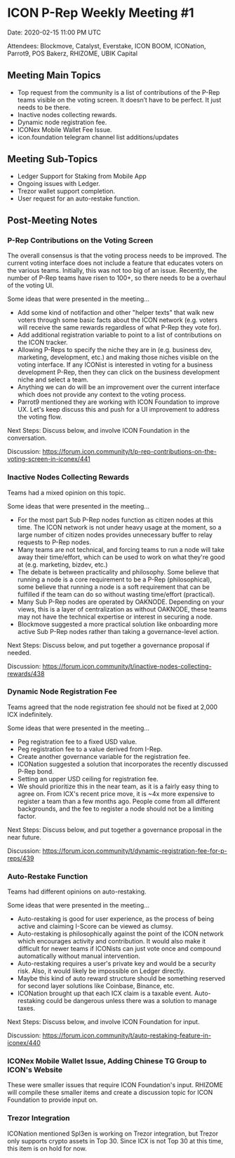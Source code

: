 # ICON P-Rep Weekly Meeting #1

Date: 2020-02-15 11:00 PM UTC

Attendees: Blockmove, Catalyst, Everstake, ICON BOOM, ICONation, Parrot9, POS Bakerz, RHIZOME, UBIK Capital

## Meeting Main Topics

- Top request from the community is a list of contributions of the P-Rep teams visible on the voting screen. It doesn’t have to be perfect. It just needs to be there.
- Inactive nodes collecting rewards.
- Dynamic node registration fee.
- ICONex Mobile Wallet Fee Issue.
- icon.foundation telegram channel list additions/updates

## Meeting Sub-Topics
- Ledger Support for Staking from Mobile App
- Ongoing issues with Ledger.
- Trezor wallet support completion.
- User request for an auto-restake function.

## Post-Meeting Notes

### P-Rep Contributions on the Voting Screen

The overall consensus is that the voting process needs to be improved. The current voting interface does not include a feature that educates voters on the various teams. Initially, this was not too big of an issue. Recently, the number of P-Rep teams have risen to 100+, so there needs to be a overhaul of the voting UI.

Some ideas that were presented in the meeting...

- Add some kind of notifaction and other "helper texts" that walk new voters through some basic facts about the ICON network (e.g. voters will receive the same rewards regardless of what P-Rep they vote for).
- Add additional registration variable to point to a list of contributions on the ICON tracker.
- Allowing P-Reps to specify the niche they are in (e.g. business dev, marketing, development, etc.) and making those niches visible on the voting interface. If any ICONist is interested in voting for a business development P-Rep, then they can click on the business development niche and select a team.
- Anything we can do will be an improvement over the current interface which does not provide any context to the voting process.
- Parrot9 mentioned they are working with ICON Foundation to improve UX. Let's keep discuss this and push for a UI improvement to address the voting flow.

Next Steps: Discuss below, and involve ICON Foundation in the conversation.

Discussion: https://forum.icon.community/t/p-rep-contributions-on-the-voting-screen-in-iconex/441

### Inactive Nodes Collecting Rewards

Teams had a mixed opinion on this topic.

Some ideas that were presented in the meeting...

- For the most part Sub P-Rep nodes function as citizen nodes at this time. The ICON network is not under heavy usage at the moment, so a large number of citizen nodes provides unnecessary buffer to relay requests to P-Rep nodes.
- Many teams are not technical, and forcing teams to run a node will take away their time/effort, which can be used to work on what they're good at (e.g. marketing, bizdev, etc.)
- The debate is between practicality and philosophy. Some believe that running a node is a core requirement to be a P-Rep (philosophical), some believe that running a node is a soft requirement that can be fulfilled if the team can do so without wasting time/effort (practical).
- Many Sub P-Rep nodes are operated by OAKNODE. Depending on your views, this is a layer of centralization as without OAKNODE, these teams may not have the technical expertise or interest in securing a node.
- Blockmove suggested a more practical solution like onboarding more active Sub P-Rep nodes rather than taking a governance-level action.

Next Steps: Discuss below, and put together a governance proposal if needed.

Discussion: https://forum.icon.community/t/inactive-nodes-collecting-rewards/438

### Dynamic Node Registration Fee

Teams agreed that the node registration fee should not be fixed at 2,000 ICX indefinitely.

Some ideas that were presented in the meeting...

- Peg registration fee to a fixed USD value.
- Peg registration fee to a value derived from I-Rep.
- Create another governance variable for the registration fee.
- ICONation suggested a solution that incorporates the recently discussed P-Rep bond.
- Setting an upper USD ceiling for registration fee.
- We should prioritize this in the near team, as it is a fairly easy thing to agree on. From ICX's recent price move, it is ~4x more expensive to register a team than a few months ago. People come from all different backgrounds, and the fee to register a node should not be a limiting factor.

Next Steps: Discuss below, and put together a governance proposal in the near future.

Discussion: https://forum.icon.community/t/dynamic-registration-fee-for-p-reps/439

### Auto-Restake Function

Teams had different opinions on auto-restaking.

Some ideas that were presented in the meeting...

- Auto-restaking is good for user experience, as the process of being active and claiming I-Score can be viewed as clumsy.
- Auto-restaking is philosophically against the point of the ICON network which encourages activity and contribution. It would also make it difficult for newer teams if ICONists can just vote once and compound automatically without manual intervention.
- Auto-restaking requires a user's private key and would be a security risk. Also, it would likely be impossible on Ledger directly.
- Maybe this kind of auto reward structure should be something reserved for second layer solutions like Coinbase, Binance, etc.
- ICONation brought up that each ICX claim is a taxable event. Auto-restaking could be dangerous unless there was a solution to manage taxes.

Next Steps: Discuss below, and involve ICON Foundation for input.

Discussion: https://forum.icon.community/t/auto-restaking-feature-in-iconex/440

### ICONex Mobile Wallet Issue, Adding Chinese TG Group to ICON's Website 

These were smaller issues that require ICON Foundation's input. RHIZOME will compile these smaller items and create a discussion topic for ICON Foundation to provide input on.

### Trezor Integration

ICONation mentioned Spl3en is working on Trezor integration, but Trezor only supports crypto assets in Top 30. Since ICX is not Top 30 at this time, this item is on hold for now.
